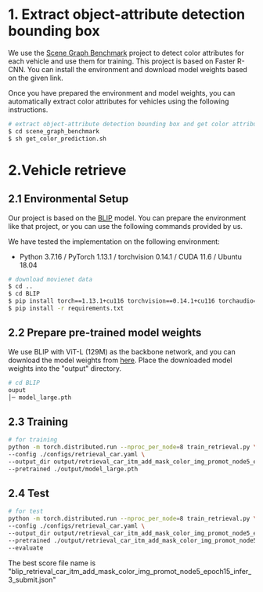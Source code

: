 # 1. Extract object-attribute detection bounding box

We use the [Scene Graph Benchmark](https://github.com/microsoft/scene_graph_benchmark) project to detect color attributes for each vehicle and use them for  training. This project is based on Faster R-CNN. You can install the environment and download model weights based on the given link.

Once you have prepared the environment and model weights, you can automatically extract color attributes for vehicles using the following instructions.

```bash
# extract object-attribute detection bounding box and get color attribute for vehicles
$ cd scene_graph_benchmark
$ sh get_color_prediction.sh
```



# 2.Vehicle retrieve

## 2.1 Environmental Setup

Our project is based on the [BLIP](https://github.com/salesforce/BLIP/tree/main) model. You can prepare the environment like that project, or you can use the following commands provided by us.

We have tested the implementation on the following environment:

  * Python 3.7.16 / PyTorch 1.13.1 / torchvision 0.14.1 / CUDA 11.6 / Ubuntu 18.04

```bash
# download movienet data
$ cd ..
$ cd BLIP
$ pip install torch==1.13.1+cu116 torchvision==0.14.1+cu116 torchaudio==0.13.1 --extra-index-url https://download.pytorch.org/whl/cu116
$ pip install -r requirements.txt
```



## 2.2 Prepare pre-trained model weights

We use BLIP with ViT-L (129M) as the backbone network, and you can download the model weights from [here](https://storage.googleapis.com/sfr-vision-language-research/BLIP/models/model_large.pth). Place the downloaded model weights into the "output" directory.

```bash
# cd BLIP
ouput
│─ model_large.pth
```

## 2.3 Training

```bash
# for training
python -m torch.distributed.run --nproc_per_node=8 train_retrieval.py \
--config ./configs/retrieval_car.yaml \
--output_dir output/retrieval_car_itm_add_mask_color_img_promot_node5_epoch15 \
--pretrained ./output/model_large.pth
```



## 2.4 Test

```bash
# for test
python -m torch.distributed.run --nproc_per_node=8 train_retrieval.py \
--config ./configs/retrieval_car.yaml \
--output_dir output/retrieval_car_itm_add_mask_color_img_promot_node5_epoch15 \
--pretrained ./output/retrieval_car_itm_add_mask_color_img_promot_node5_epoch15/checkpoint_best.pth \
--evaluate
```

The best score file name is "blip_retrieval_car_itm_add_mask_color_img_promot_node5_epoch15_infer_3_submit.json"